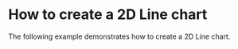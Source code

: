 # How to create a 2D Line chart


<p>The following example demonstrates how to create a 2D Line chart.</p>

<br/>


